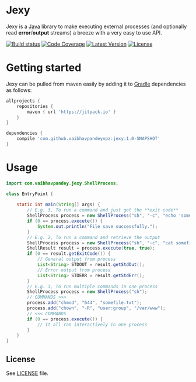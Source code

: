 # Jexy
Jexy is a [Java](https://www.java.com/en/) library to make executing external processes (and optionally read
**error**/**output** streams) a breeze with a very easy to use API.

[![Build status](https://img.shields.io/travis/vaibhavpandeyvpz/jexy.svg?style=flat-square)](https://travis-ci.org/vaibhavpandeyvpz/jexy)
[![Code Coverage](https://img.shields.io/codecov/c/github/vaibhavpandeyvpz/jexy.svg?style=flat-square)](https://codecov.io/gh/vaibhavpandeyvpz/jexy)
[![Latest Version](https://img.shields.io/github/release/vaibhavpandeyvpz/jexy.svg?style=flat-square)](https://github.com/vaibhavpandeyvpz/jexy/releases)
[![License](https://img.shields.io/badge/license-MIT-brightgreen.svg?style=flat-square)](LICENSE)

# Getting started
Jexy can be pulled from maven easily by adding it to [Gradle](https://gradle.org/) dependencies as follows:

```groovy
allprojects {
    repositories {
        maven { url 'https://jitpack.io' }
    }
}

dependencies {
    compile 'com.github.vaibhavpandeyvpz:jexy:1.0-SNAPSHOT'
}
```

# Usage
```java
import com.vaibhavpandey.jexy.ShellProcess;

class EntryPoint {
    
    static int main(String[] args) {
        // E.g. 3, To run a command and just get the **exit code**
        ShellProcess process = new ShellProcess("sh", "-c", "echo 'something' > somefile.txt");
        if (0 == process.execute()) {
            System.out.println("File save successfully.");
        }
        // E.g. 2, To run a command and retrieve the output
        ShellProcess process = new ShellProcess("sh", "-c", "cat somefile.txt");
        ShellResult result = process.execute(true, true);
        if (0 == result.getExitCode()) {
            // General output from process
            List<String> STDOUT = result.getStdOut();
            // Error output from process
            List<String> STDERR = result.getStdErr();
        }
        // E.g. 3, To run multiple commands in one process
        ShellProcess process = new ShellProcess("sh");
        // COMMANDS >>>
        process.add("chmod", "644", "somefile.txt");
        process.add("chown", "-R", "user:group", "/var/www");
        // <<< COMMANDS
        if (0 == process.execute()) {
            // It all ran interactively in one process
        }
    }
}
```

License
-------
See [LICENSE](LICENSE) file.
